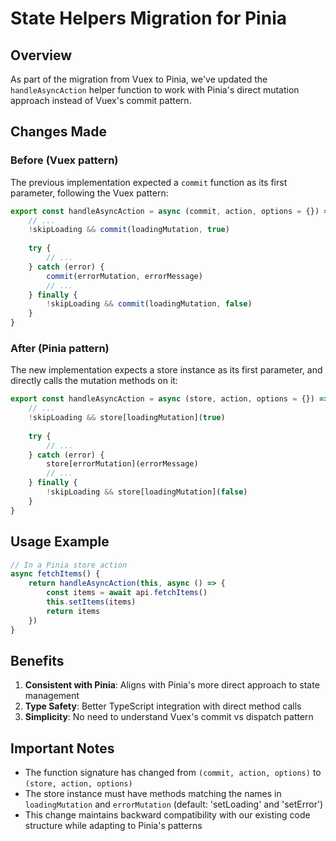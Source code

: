 # State Helpers Migration for Pinia

## Overview

As part of the migration from Vuex to Pinia, we've updated the `handleAsyncAction` helper function to work with Pinia's direct mutation approach instead of Vuex's commit pattern.

## Changes Made

### Before (Vuex pattern)

The previous implementation expected a `commit` function as its first parameter, following the Vuex pattern:

```javascript
export const handleAsyncAction = async (commit, action, options = {}) => {
    // ...
    !skipLoading && commit(loadingMutation, true)
    
    try {
        // ...
    } catch (error) {
        commit(errorMutation, errorMessage)
        // ...
    } finally {
        !skipLoading && commit(loadingMutation, false)
    }
}
```

### After (Pinia pattern)

The new implementation expects a store instance as its first parameter, and directly calls the mutation methods on it:

```javascript
export const handleAsyncAction = async (store, action, options = {}) => {
    // ...
    !skipLoading && store[loadingMutation](true)
    
    try {
        // ...
    } catch (error) {
        store[errorMutation](errorMessage)
        // ...
    } finally {
        !skipLoading && store[loadingMutation](false)
    }
}
```

## Usage Example

```javascript
// In a Pinia store action
async fetchItems() {
    return handleAsyncAction(this, async () => {
        const items = await api.fetchItems()
        this.setItems(items)
        return items
    })
}
```

## Benefits

1. **Consistent with Pinia**: Aligns with Pinia's more direct approach to state management
2. **Type Safety**: Better TypeScript integration with direct method calls
3. **Simplicity**: No need to understand Vuex's commit vs dispatch pattern

## Important Notes

- The function signature has changed from `(commit, action, options)` to `(store, action, options)`
- The store instance must have methods matching the names in `loadingMutation` and `errorMutation` (default: 'setLoading' and 'setError')
- This change maintains backward compatibility with our existing code structure while adapting to Pinia's patterns

